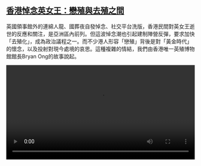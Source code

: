 <!--1664034424000-->
[香港悼念英女王：戀殖與去殖之間](https://www.dw.com/zh/%E9%A6%99%E6%B8%AF%E6%82%BC%E5%BF%B5%E8%8B%B1%E5%A5%B3%E7%8E%8B%EF%BC%9A%E6%88%80%E6%AE%96%E8%88%87%E5%8E%BB%E6%AE%96%E4%B9%8B%E9%96%93/a-63228251)
------

<p>英國領事館外的連綿人龍、國葬夜自發悼念、社交平台洗版，香港民間對英女王逝世的反應和關注，是亞洲區內前列。但這波悼念潮也引起建制陣營反彈，要求加快「去殖化」，成為政治議程之一。而不少港人形容「戀殖」背後是對「黃金時代」的懷念，以及投射對現今處境的哀思。這種複雜的情結，我們由香港唯一英殖博物館館長Bryan Ong的故事說起。</small></p><video src="https://tvdownloaddw-a.akamaihd.net/dwtv_video/flv/vdt_zh/2022/bchi220924_001_queenhk_chinese_01r_AVC_1280x720.mp4" controls style="width:100%"></video>
